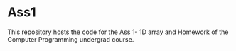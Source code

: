 # Ass1
This repository hosts the code for the Ass 1- 1D array and Homework of the Computer Programming undergrad course.
